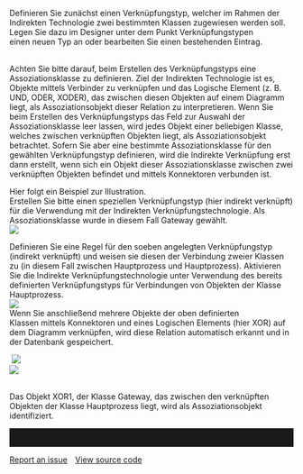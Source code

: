 Definieren Sie zunächst einen Verknüpfungstyp, welcher im Rahmen der
Indirekten Technologie zwei bestimmten Klassen zugewiesen werden soll.
Legen Sie dazu im Designer unter dem Punkt Verknüpfungstypen
einen neuen Typ an oder bearbeiten Sie einen bestehenden Eintrag.  
 

Achten Sie bitte darauf, beim Erstellen des Verknüpfungstyps eine
Assoziationsklasse zu definieren. Ziel der Indirekten Technologie ist
es, Objekte mittels Verbinder zu verknüpfen und das Logische Element (z.
B. UND, ODER, XODER), das zwischen diesen Objekten auf einem Diagramm
liegt, als Assoziationsobjekt dieser Relation zu interpretieren. Wenn
Sie beim Erstellen des Verknüpfungstyps das Feld zur Auswahl der
Assoziationsklasse leer lassen, wird jedes Objekt einer beliebigen
Klasse, welches zwischen verknüpften Objekten liegt, als
Assoziationsobjekt betrachtet. Sofern Sie aber eine bestimmte
Assoziationsklasse für den gewählten Verknüpfungstyp definieren, wird
die Indirekte Verknüpfung erst dann erstellt, wenn sich ein Objekt
dieser Assoziationsklasse zwischen zwei verknüpften Objekten befindet
und mittels Konnektoren verbunden ist. 

Hier folgt ein Beispiel zur Illustration.  
Erstellen Sie bitte einen speziellen Verknüpfungstyp (hier indirekt
verknüpft) für die Verwendung mit der Indirekten
Verknüpfungstechnologie. Als Assoziationsklasse wurde in diesem Fall
Gateway gewählt.   
![](//images.ctfassets.net/utx1h0gfm1om/1z75tKBify6a0wwcOsi6w6/0a54511afcb8bc65b4384df08c18d2d7/1017992.png)  
  
Definieren Sie eine Regel für den soeben angelegten Verknüpfungstyp
(indirekt verknüpft) und weisen sie diesen der Verbindung zweier Klassen
zu (in diesem Fall zwischen Hauptprozess und Hauptprozess). Aktivieren
Sie die Indirekte Verknüpfungstechnologie unter Verwendung des bereits
definierten Verknüpfungstyps für Verbindungen von Objekten der Klasse
Hauptprozess.   
![](//images.ctfassets.net/utx1h0gfm1om/42x0tAXGCQQ0iMK84OoWiG/1ddb18bf4c00ec93665055b660a0648a/1017991.png)  
Wenn Sie anschließend mehrere Objekte der oben definierten
Klassen mittels Konnektoren und eines Logischen Elements (hier XOR) auf
dem Diagramm verknüpfen, wird diese Relation automatisch erkannt und in
der Datenbank gespeichert. 

 ![](//images.ctfassets.net/utx1h0gfm1om/52A2CSoiV2SugM8oM0Em8C/7730be6c7959df1f12508006b869c145/1018185.png)  
![](//images.ctfassets.net/utx1h0gfm1om/2XLmp8kteMc0wOgwAAmkQ6/b3be302f91dd2b221ec0ad43bb1a87e1/1018182.png)  
   
  
Das Objekt XOR1, der Klasse Gateway, das zwischen den verknüpften
Objekten der Klasse Hauptprozess liegt, wird als Assoziationsobjekt
identifiziert. 


<hr style="padding-top:2rem" />
<a href="https://github.com/process4/docs/issues" target="_blank" class="bgw btn btn-primary btn-lg shadow-sm">Report an issue</a>
<a href="https://github.com/process4/docs" target="_blank" class="bgw btn btn-primary btn-lg shadow-sm" style="margin-left:10px;">View source code</a>